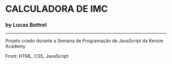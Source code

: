 # CALCULADORA DE IMC #

### by Lucas Bottrel ###

___

Projeto criado durante a Semana de Programação de JavaScript da Kenzie Academy

Front: HTML, CSS, JavaScript
